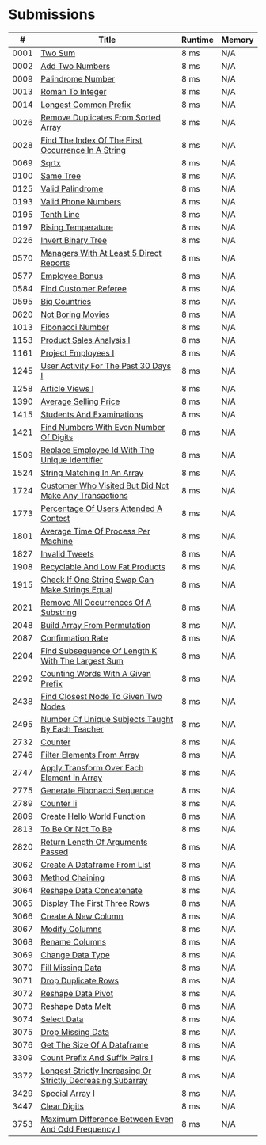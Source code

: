 # Submissions

| #   | Title                                      | Runtime   | Memory    |
|-----|--------------------------------------------|-----------|-----------|
| 0001 | [Two Sum](https://leetcode.com/problems/two-sum/) | 8 ms | N/A |
| 0002 | [Add Two Numbers](https://leetcode.com/problems/add-two-numbers/) | 8 ms | N/A |
| 0009 | [Palindrome Number](https://leetcode.com/problems/palindrome-number/) | 8 ms | N/A |
| 0013 | [Roman To Integer](https://leetcode.com/problems/roman-to-integer/) | 8 ms | N/A |
| 0014 | [Longest Common Prefix](https://leetcode.com/problems/longest-common-prefix/) | 8 ms | N/A |
| 0026 | [Remove Duplicates From Sorted Array](https://leetcode.com/problems/remove-duplicates-from-sorted-array/) | 8 ms | N/A |
| 0028 | [Find The Index Of The First Occurrence In A String](https://leetcode.com/problems/find-the-index-of-the-first-occurrence-in-a-string/) | 8 ms | N/A |
| 0069 | [Sqrtx](https://leetcode.com/problems/sqrtx/) | 8 ms | N/A |
| 0100 | [Same Tree](https://leetcode.com/problems/same-tree/) | 8 ms | N/A |
| 0125 | [Valid Palindrome](https://leetcode.com/problems/valid-palindrome/) | 8 ms | N/A |
| 0193 | [Valid Phone Numbers](https://leetcode.com/problems/valid-phone-numbers/) | 8 ms | N/A |
| 0195 | [Tenth Line](https://leetcode.com/problems/tenth-line/) | 8 ms | N/A |
| 0197 | [Rising Temperature](https://leetcode.com/problems/rising-temperature/) | 8 ms | N/A |
| 0226 | [Invert Binary Tree](https://leetcode.com/problems/invert-binary-tree/) | 8 ms | N/A |
| 0570 | [Managers With At Least 5 Direct Reports](https://leetcode.com/problems/managers-with-at-least-5-direct-reports/) | 8 ms | N/A |
| 0577 | [Employee Bonus](https://leetcode.com/problems/employee-bonus/) | 8 ms | N/A |
| 0584 | [Find Customer Referee](https://leetcode.com/problems/find-customer-referee/) | 8 ms | N/A |
| 0595 | [Big Countries](https://leetcode.com/problems/big-countries/) | 8 ms | N/A |
| 0620 | [Not Boring Movies](https://leetcode.com/problems/not-boring-movies/) | 8 ms | N/A |
| 1013 | [Fibonacci Number](https://leetcode.com/problems/fibonacci-number/) | 8 ms | N/A |
| 1153 | [Product Sales Analysis I](https://leetcode.com/problems/product-sales-analysis-i/) | 8 ms | N/A |
| 1161 | [Project Employees I](https://leetcode.com/problems/project-employees-i/) | 8 ms | N/A |
| 1245 | [User Activity For The Past 30 Days I](https://leetcode.com/problems/user-activity-for-the-past-30-days-i/) | 8 ms | N/A |
| 1258 | [Article Views I](https://leetcode.com/problems/article-views-i/) | 8 ms | N/A |
| 1390 | [Average Selling Price](https://leetcode.com/problems/average-selling-price/) | 8 ms | N/A |
| 1415 | [Students And Examinations](https://leetcode.com/problems/students-and-examinations/) | 8 ms | N/A |
| 1421 | [Find Numbers With Even Number Of Digits](https://leetcode.com/problems/find-numbers-with-even-number-of-digits/) | 8 ms | N/A |
| 1509 | [Replace Employee Id With The Unique Identifier](https://leetcode.com/problems/replace-employee-id-with-the-unique-identifier/) | 8 ms | N/A |
| 1524 | [String Matching In An Array](https://leetcode.com/problems/string-matching-in-an-array/) | 8 ms | N/A |
| 1724 | [Customer Who Visited But Did Not Make Any Transactions](https://leetcode.com/problems/customer-who-visited-but-did-not-make-any-transactions/) | 8 ms | N/A |
| 1773 | [Percentage Of Users Attended A Contest](https://leetcode.com/problems/percentage-of-users-attended-a-contest/) | 8 ms | N/A |
| 1801 | [Average Time Of Process Per Machine](https://leetcode.com/problems/average-time-of-process-per-machine/) | 8 ms | N/A |
| 1827 | [Invalid Tweets](https://leetcode.com/problems/invalid-tweets/) | 8 ms | N/A |
| 1908 | [Recyclable And Low Fat Products](https://leetcode.com/problems/recyclable-and-low-fat-products/) | 8 ms | N/A |
| 1915 | [Check If One String Swap Can Make Strings Equal](https://leetcode.com/problems/check-if-one-string-swap-can-make-strings-equal/) | 8 ms | N/A |
| 2021 | [Remove All Occurrences Of A Substring](https://leetcode.com/problems/remove-all-occurrences-of-a-substring/) | 8 ms | N/A |
| 2048 | [Build Array From Permutation](https://leetcode.com/problems/build-array-from-permutation/) | 8 ms | N/A |
| 2087 | [Confirmation Rate](https://leetcode.com/problems/confirmation-rate/) | 8 ms | N/A |
| 2204 | [Find Subsequence Of Length K With The Largest Sum](https://leetcode.com/problems/find-subsequence-of-length-k-with-the-largest-sum/) | 8 ms | N/A |
| 2292 | [Counting Words With A Given Prefix](https://leetcode.com/problems/counting-words-with-a-given-prefix/) | 8 ms | N/A |
| 2438 | [Find Closest Node To Given Two Nodes](https://leetcode.com/problems/find-closest-node-to-given-two-nodes/) | 8 ms | N/A |
| 2495 | [Number Of Unique Subjects Taught By Each Teacher](https://leetcode.com/problems/number-of-unique-subjects-taught-by-each-teacher/) | 8 ms | N/A |
| 2732 | [Counter](https://leetcode.com/problems/counter/) | 8 ms | N/A |
| 2746 | [Filter Elements From Array](https://leetcode.com/problems/filter-elements-from-array/) | 8 ms | N/A |
| 2747 | [Apply Transform Over Each Element In Array](https://leetcode.com/problems/apply-transform-over-each-element-in-array/) | 8 ms | N/A |
| 2775 | [Generate Fibonacci Sequence](https://leetcode.com/problems/generate-fibonacci-sequence/) | 8 ms | N/A |
| 2789 | [Counter Ii](https://leetcode.com/problems/counter-ii/) | 8 ms | N/A |
| 2809 | [Create Hello World Function](https://leetcode.com/problems/create-hello-world-function/) | 8 ms | N/A |
| 2813 | [To Be Or Not To Be](https://leetcode.com/problems/to-be-or-not-to-be/) | 8 ms | N/A |
| 2820 | [Return Length Of Arguments Passed](https://leetcode.com/problems/return-length-of-arguments-passed/) | 8 ms | N/A |
| 3062 | [Create A Dataframe From List](https://leetcode.com/problems/create-a-dataframe-from-list/) | 8 ms | N/A |
| 3063 | [Method Chaining](https://leetcode.com/problems/method-chaining/) | 8 ms | N/A |
| 3064 | [Reshape Data Concatenate](https://leetcode.com/problems/reshape-data-concatenate/) | 8 ms | N/A |
| 3065 | [Display The First Three Rows](https://leetcode.com/problems/display-the-first-three-rows/) | 8 ms | N/A |
| 3066 | [Create A New Column](https://leetcode.com/problems/create-a-new-column/) | 8 ms | N/A |
| 3067 | [Modify Columns](https://leetcode.com/problems/modify-columns/) | 8 ms | N/A |
| 3068 | [Rename Columns](https://leetcode.com/problems/rename-columns/) | 8 ms | N/A |
| 3069 | [Change Data Type](https://leetcode.com/problems/change-data-type/) | 8 ms | N/A |
| 3070 | [Fill Missing Data](https://leetcode.com/problems/fill-missing-data/) | 8 ms | N/A |
| 3071 | [Drop Duplicate Rows](https://leetcode.com/problems/drop-duplicate-rows/) | 8 ms | N/A |
| 3072 | [Reshape Data Pivot](https://leetcode.com/problems/reshape-data-pivot/) | 8 ms | N/A |
| 3073 | [Reshape Data Melt](https://leetcode.com/problems/reshape-data-melt/) | 8 ms | N/A |
| 3074 | [Select Data](https://leetcode.com/problems/select-data/) | 8 ms | N/A |
| 3075 | [Drop Missing Data](https://leetcode.com/problems/drop-missing-data/) | 8 ms | N/A |
| 3076 | [Get The Size Of A Dataframe](https://leetcode.com/problems/get-the-size-of-a-dataframe/) | 8 ms | N/A |
| 3309 | [Count Prefix And Suffix Pairs I](https://leetcode.com/problems/count-prefix-and-suffix-pairs-i/) | 8 ms | N/A |
| 3372 | [Longest Strictly Increasing Or Strictly Decreasing Subarray](https://leetcode.com/problems/longest-strictly-increasing-or-strictly-decreasing-subarray/) | 8 ms | N/A |
| 3429 | [Special Array I](https://leetcode.com/problems/special-array-i/) | 8 ms | N/A |
| 3447 | [Clear Digits](https://leetcode.com/problems/clear-digits/) | 8 ms | N/A |
| 3753 | [Maximum Difference Between Even And Odd Frequency I](https://leetcode.com/problems/maximum-difference-between-even-and-odd-frequency-i/) | 8 ms | N/A |